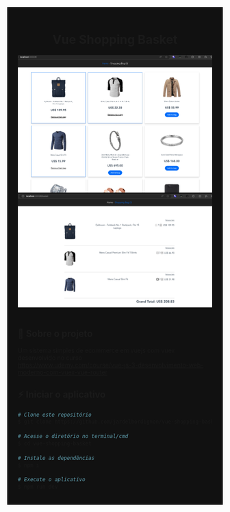 <div style="background: #111; padding: 20px 25px;">

<h1 align="center">Vue Shopping Basket</h1>

<div align="center">
  <img alt="" src="https://raw.githubusercontent.com/jardelbordignon/vue-shopping-basket/main/public/home.png" />
  <img alt="" src="https://raw.githubusercontent.com/jardelbordignon/vue-shopping-basket/main/public/basket.png" />
</div>

<br/>

## 🔦 Sobre o projeto

Um sistema simples de ecommerce em vuejs com vuex desenvolvido no curso<br/>
https://www.udemy.com/course/vue-js-3-desenvolvimento-web-moderno-com-vuex-vue-router
<br/>

## ⚡️ Iniciar o aplicativo

```sh
# Clone este repositório
$ git clone https://github.com/jardelbordignon/vue-shopping-basket

# Acesse o diretório no terminal/cmd
$ cd vue-shopping-basket

# Instale as dependências
$ npm i

# Execute o aplicativo
$ npm run dev
```

</div>
